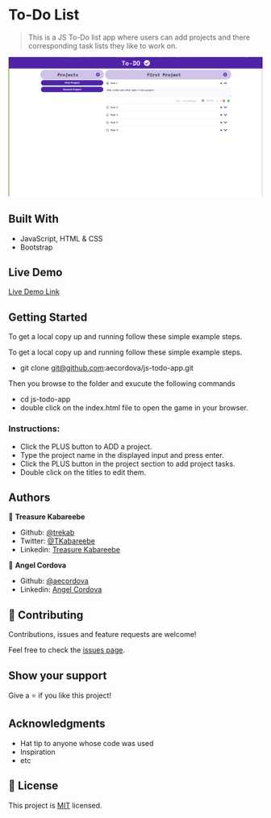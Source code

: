 # To-Do List

> This is a JS To-Do list app where users can add projects and there corresponding task lists they like to work on.

![screenshot](./todo-list.png)

## Built With

- JavaScript, HTML & CSS
- Bootstrap

## Live Demo

[Live Demo Link](https://js-todoapp.netlify.app/ )


## Getting Started

To get a local copy up and running follow these simple example steps.

To get a local copy up and running follow these simple example steps.
- git clone git@github.com:aecordova/js-todo-app.git

Then you browse to the folder and exucute the following commands
- cd js-todo-app
- double click on the index.html file to open the game in your browser.

### Instructions:
- Click the PLUS button to ADD a project.
- Type the project name in the displayed input and press enter.
- Click the PLUS button in the project section to add project tasks.
- Double click on the titles to edit them.

## Authors

👤 **Treasure Kabareebe**

- Github: [@trekab](https://github.com/trekab)
- Twitter: [@TKabareebe](https://twitter.com/TKabareebe)
- Linkedin: [Treasure Kabareebe](https://www.linkedin.com/in/treasure-kabareebe/)

👤 **Angel Cordova** 

- Github: [@aecordova](https://github.com/aecordova) 
- Linkedin: [Angel Cordova](https://www.linkedin.com/in/ae-cordova/)

## 🤝 Contributing

Contributions, issues and feature requests are welcome!

Feel free to check the [issues page](issues/).

## Show your support

Give a ⭐️ if you like this project!

## Acknowledgments

- Hat tip to anyone whose code was used
- Inspiration
- etc

## 📝 License

This project is [MIT](lic.url) licensed.